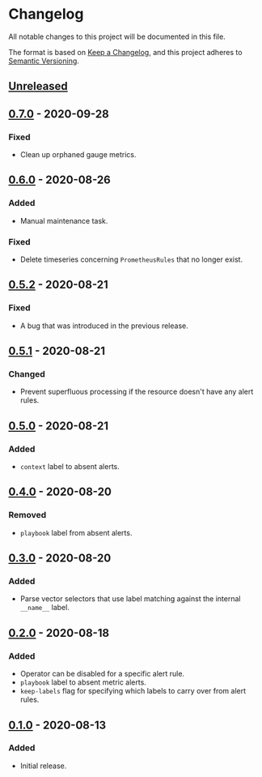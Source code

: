 # Changelog

All notable changes to this project will be documented in this file.

The format is based on [Keep a Changelog](https://keepachangelog.com/en/1.0.0/),
and this project adheres to [Semantic Versioning](https://semver.org/spec/v2.0.0.html).

## [Unreleased]

## [0.7.0] - 2020-09-28

### Fixed

- Clean up orphaned gauge metrics.

## [0.6.0] - 2020-08-26

### Added

- Manual maintenance task.

### Fixed

- Delete timeseries concerning `PrometheusRules` that no longer exist.

## [0.5.2] - 2020-08-21

### Fixed

- A bug that was introduced in the previous release.

## [0.5.1] - 2020-08-21

### Changed

- Prevent superfluous processing if the resource doesn't have any alert rules.

## [0.5.0] - 2020-08-21

### Added

- `context` label to absent alerts.

## [0.4.0] - 2020-08-20

### Removed

- `playbook` label from absent alerts.

## [0.3.0] - 2020-08-20

### Added

- Parse vector selectors that use label matching against the internal
  `__name__` label.

## [0.2.0] - 2020-08-18

### Added

- Operator can be disabled for a specific alert rule.
- `playbook` label to absent metric alerts.
- `keep-labels` flag for specifying which labels to carry over from alert
  rules.

## [0.1.0] - 2020-08-13

### Added

- Initial release.

[unreleased]: https://github.com/sapcc/absent-metrics-operator/compare/v0.7.0...HEAD
[0.7.0]: https://github.com/sapcc/absent-metrics-operator/compare/v0.6.0...v0.7.0
[0.6.0]: https://github.com/sapcc/absent-metrics-operator/compare/v0.5.2...v0.6.0
[0.5.2]: https://github.com/sapcc/absent-metrics-operator/compare/v0.5.1...v0.5.2
[0.5.1]: https://github.com/sapcc/absent-metrics-operator/compare/v0.5.0...v0.5.1
[0.5.0]: https://github.com/sapcc/absent-metrics-operator/compare/v0.4.0...v0.5.0
[0.4.0]: https://github.com/sapcc/absent-metrics-operator/compare/v0.3.0...v0.4.0
[0.3.0]: https://github.com/sapcc/absent-metrics-operator/compare/v0.2.0...v0.3.0
[0.2.0]: https://github.com/sapcc/absent-metrics-operator/compare/v0.1.0...v0.2.0
[0.1.0]: https://github.com/sapcc/absent-metrics-operator/releases/tag/v0.1.0
